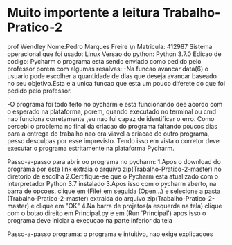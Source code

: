 # Muito importente a leitura Trabalho-Pratico-2
prof Wendley
Nome:Pedro Marques Freire \n
Matricula: 412987
Sistema operacional que foi usado: Linux
Versao do python: Python 3.7.0
Edicao de codigo: Pycharm
o programa esta sendo enviado como pedido pelo professor porem com algumas resalvas:
-Na funcao avancar data(6) o usuario pode escolher a quantidade de dias que deseja avancar baseado no seu objetivo.Esta e a unica funcao que esta um pouco diferete do que foi pedido pelo professor.

-O programa foi todo feito no pycharm e esta funcionando dee acordo com o esperado na plataforma, porem, quando executado no terminal ou cmd nao funciona corretamente ,eu nao fui capaz de identificar o erro.
Como percebi o problema no final da criacao do programa faltando poucos dias para a entrega do trabalho nao era viavel a criacao de outro programa, pesso desculpas por esse imprevisto.
Tendo isso em vista o corretor deve executar o programa estritamente na plataforma Pycharm.



Passo-a-passo para abrir oo programa no pycharm:
1.Apos o download do programa por este link extraia o arquivo zip(Trabalho-Pratico-2-master) no diretorio de escolha
2.Certifique-se que o Pycharm esta atualizado com o interpretador Python 3.7 instalado
3.Apos isso com o pycharm aberto, na barra de opcoes, clique em (File) em seguida (Open...) e selecione a pasta (Trabalho-Pratico-2-master) extraida do arquivo zip(Trabalho-Pratico-2-master) e clique em "OK"
4.Na barra de projetos(a esquerda na tela) clique com o botao direito em Principal.py e em (Run 'Principal') apos isso o programa deve iniciar a execucao na parte inferior da tela

Passo-a-passo programa:
o programa e intuitivo, nao exige explicacoes
